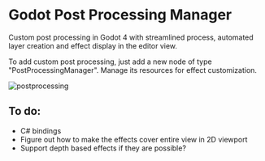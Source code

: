 # Godot Post Processing Manager

Custom post processing in Godot 4 with streamlined process, automated layer creation and effect display in the editor view.

To add custom post processing, just add a new node of type "PostProcessingManager". Manage its resources for effect customization.

![postprocessing](https://user-images.githubusercontent.com/45795134/220371205-5181eb47-a72a-41fc-b502-8e017bb83f72.jpg)

## To do:
- C# bindings
- Figure out how to make the effects cover entire view in 2D viewport
- Support depth based effects if they are possible?
